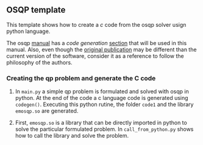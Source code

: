 ## OSQP template

This template shows how to create a *c* code from the osqp solver usign python language.

The osqp [manual](https://osqp.org/docs/) has a *code generation* [section](https://osqp.org/docs/codegen/python.html) that will be used in this manual. Also, even though the [original publication](https://ora.ox.ac.uk/objects/uuid:a7c19fe9-32f1-4500-ac76-cd388bc37c61/download_file?file_format=pdf&safe_filename=osqp_embedded.pdf&type_of_work=Conference+item) may be different than the current version of the software, consider it as a reference to follow the philosophy of the authors.

### Creating the qp problem and generate the C code
1. In `main.py` a simple qp problem is formulated and solved with osqp in python. At the end of the code a c language code is generated using `codegen()`. Executing this python rutine, the folder `code1` and the library `emosqp.so` are generated. 

2. First, `emosqp.so` is a library that can be directly imported in python to solve the particular formulated problem. In `call_from_python.py` shows how to call the library and solve the problem.    




